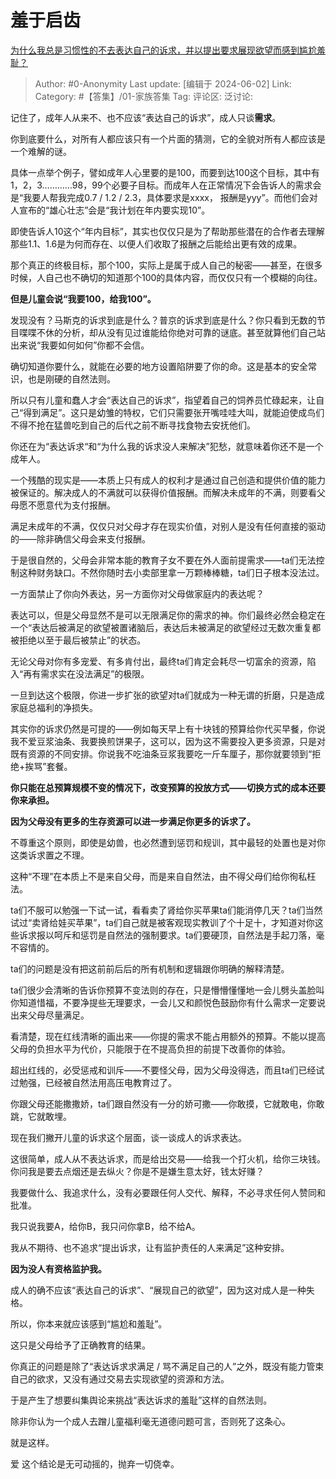 # 羞于启齿
[为什么我总是习惯性的不去表达自己的诉求，并以提出要求展现欲望而感到尴尬羞耻？](https://www.zhihu.com/question/478825422/answer/3515463515)

> Author: #0-Anonymity
> Last update: [编辑于 2024-06-02]
> Link:
> Category: #【答集】/01-家族答集 
> Tag: 
> 评论区:
> 泛讨论:

记住了，成年人从来不、也不应该“表达自己的诉求”，成人只谈**需求**。

你到底要什么，对所有人都应该只有一个片面的猜测，它的全貌对所有人都应该是一个难解的谜。

具体一点举个例子，譬如成年人心里要的是100，而要到达100这个目标，其中有1，2，3…………98，99个必要子目标。而成年人在正常情况下会告诉人的需求会是“我要人帮我完成0.7 / 1.2 / 2.3，具体要求是xxxx， 报酬是yyy”。而他们会对人宣布的“雄心壮志”会是“我计划在年内要实现10”。

即使告诉人10这个“年内目标”，其实也仅仅只是为了帮助那些潜在的合作者去理解那些1.1、1.6是为何而存在、以便人们收取了报酬之后能给出更有效的成果。

那个真正的终极目标，那个100，实际上是属于成人自己的秘密——甚至，在很多时候，人自己也不确切的知道那个100的具体内容，而仅仅只有一个模糊的向往。

**但是儿童会说“我要100，给我100”。**

发现没有？马斯克的诉求到底是什么？普京的诉求到底是什么？你只看到无数的节目喋喋不休的分析，却从没有见过谁能给你绝对可靠的谜底。甚至就算他们自己站出来说“我要如何如何”你都不会信。

确切知道你要什么，就能在必要的地方设置陷阱要了你的命。这是基本的安全常识，也是刚硬的自然法则。

所以只有儿童和蠢人才会“表达自己的诉求”，指望着自己的饲养员忙碌起来，让自己“得到满足”。这只是幼雏的特权，它们只需要张开嘴哇哇大叫，就能迫使成鸟们不得不抢在猛兽吃到自己的后代之前不断寻找食物去安抚他们。

你还在为“表达诉求“和“为什么我的诉求没人来解决”犯愁，就意味着你还不是一个成年人。

一个残酷的现实是——本质上只有成人的权利才是通过自己创造和提供价值的能力被保证的。解决成人的不满就可以获得价值报酬。而解决未成年的不满，则要看父母愿不愿意代为支付报酬。

满足未成年的不满，仅仅只对父母才存在现实价值，对别人是没有任何直接的驱动的——除非确信父母会来支付报酬。

于是很自然的，父母会非常本能的教育子女不要在外人面前提需求——ta们无法控制这种财务缺口。不然你随时去小卖部里拿一万颗棒棒糖，ta们日子根本没法过。

一方面禁止了你向外表达，另一方面你对父母做家庭内的表达呢？

表达可以，但是父母显然不是可以无限满足你的需求的神。你们最终必然会稳定在一个“表达后被满足的欲望被置诸脑后，表达后未被满足的欲望经过无数次重复都被拒绝以至于最后被禁止”的状态。

无论父母对你有多宠爱、有多肯付出，最终ta们肯定会耗尽一切富余的资源，陷入“再有需求实在没法满足”的极限。

一旦到达这个极限，你进一步扩张的欲望对ta们就成为一种无谓的折磨，只是造成家庭总福利的净损失。

其实你的诉求仍然是可提的——例如每天早上有十块钱的预算给你代买早餐，你说我不爱豆浆油条、我要换煎饼果子，这可以，因为这不需要投入更多资源，只是对既有资源的不同安排。你说我不吃油条豆浆我要吃一斤车厘子，那你就要领到“拒绝+挨骂”套餐。

**你只能在总预算规模不变的情况下，改变预算的投放方式——切换方式的成本还要你来承担。**

**因为父母没有更多的生存资源可以进一步满足你更多的诉求了。**

不尊重这个原则，即使是幼兽，也必然遭到惩罚和规训，其中最轻的处置也是对你这类诉求置之不理。

这种“不理”在本质上不是来自父母，而是来自自然法，由不得父母们给你徇私枉法。

ta们不服可以勉强一下试一试，看看卖了肾给你买苹果ta们能消停几天？ta们当然试过“卖肾给娃买苹果”，ta们自己就是被客观现实教训了个十足十，才知道对你这些诉求报以呵斥和惩罚是自然法的强制要求。ta们要硬顶，自然法是手起刀落，毫不容情的。

ta们的问题是没有把这前前后后的所有机制和逻辑跟你明确的解释清楚。

ta们很少会清晰的告诉你预算不变法则的存在，只是懵懵懂懂地一会儿劈头盖脸叫你知道惜福，不要净提些无理要求，一会儿又和颜悦色鼓励你有什么需求一定要说出来父母尽量满足。

看清楚，现在红线清晰的画出来——你提的需求不能占用额外的预算。不能以提高父母的负担水平为代价，只能限于在不提高负担的前提下改善你的体验。

超出红线的，必受惩戒和训斥——不要怪父母，因为父母没得选，而且ta们已经试过勉强，已经被自然法用高压电教育过了。

你跟父母还能撒撒娇，ta们跟自然没有一分的娇可撒——你敢摸，它就敢电，你敢跳，它就敢埋。

现在我们撇开儿童的诉求这个层面，谈一谈成人的诉求表达。

这很简单，成人从不表达诉求，而是给出交易——给我一个打火机，给你三块钱。你问我是要去点烟还是去纵火？你是不是嫌生意太好，钱太好赚？

我要做什么、我追求什么，没有必要跟任何人交代、解释，不必寻求任何人赞同和批准。

我只说我要A，给你B，我只问你拿B，给不给A。

我从不期待、也不追求“提出诉求，让有监护责任的人来满足”这种安排。

**因为没人有资格监护我。**

成人的确不应该“表达自己的诉求”、“展现自己的欲望”，因为这对成人是一种失格。

所以，你本来就应该感到“尴尬和羞耻”。

这只是父母给予了正确教育的结果。

你真正的问题是除了“表达诉求求满足 / 骂不满足自己的人”之外，既没有能力管束自己的欲求，又没有通过交易去实现欲望的资源和方法。

于是产生了想要纠集舆论来挑战“表达诉求的羞耻”这样的自然法则。

除非你认为一个成人去蹭儿童福利毫无道德问题可言，否则死了这条心。

就是这样。

爱 这个结论是无可动摇的，抛弃一切侥幸。